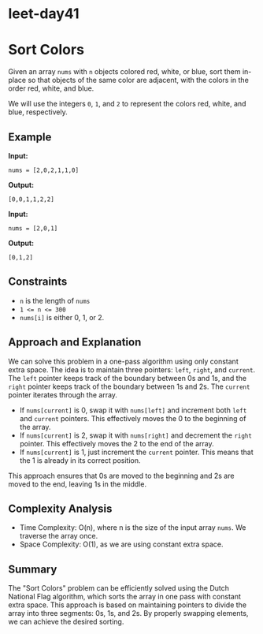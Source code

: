 # leet-day41

# Sort Colors

Given an array `nums` with `n` objects colored red, white, or blue, sort them in-place so that objects of the same color are adjacent, with the colors in the order red, white, and blue.

We will use the integers `0`, `1`, and `2` to represent the colors red, white, and blue, respectively.

## Example

**Input:**
```
nums = [2,0,2,1,1,0]
```
**Output:**
```
[0,0,1,1,2,2]
```

**Input:**
```
nums = [2,0,1]
```
**Output:**
```
[0,1,2]
```

## Constraints

- `n` is the length of `nums`
- `1 <= n <= 300`
- `nums[i]` is either 0, 1, or 2.

## Approach and Explanation

We can solve this problem in a one-pass algorithm using only constant extra space. The idea is to maintain three pointers: `left`, `right`, and `current`. The `left` pointer keeps track of the boundary between 0s and 1s, and the `right` pointer keeps track of the boundary between 1s and 2s. The `current` pointer iterates through the array.

- If `nums[current]` is 0, swap it with `nums[left]` and increment both `left` and `current` pointers. This effectively moves the 0 to the beginning of the array.
- If `nums[current]` is 2, swap it with `nums[right]` and decrement the `right` pointer. This effectively moves the 2 to the end of the array.
- If `nums[current]` is 1, just increment the `current` pointer. This means that the 1 is already in its correct position.

This approach ensures that 0s are moved to the beginning and 2s are moved to the end, leaving 1s in the middle.

## Complexity Analysis

- Time Complexity: O(n), where n is the size of the input array `nums`. We traverse the array once.
- Space Complexity: O(1), as we are using constant extra space.

## Summary

The "Sort Colors" problem can be efficiently solved using the Dutch National Flag algorithm, which sorts the array in one pass with constant extra space. This approach is based on maintaining pointers to divide the array into three segments: 0s, 1s, and 2s. By properly swapping elements, we can achieve the desired sorting.
